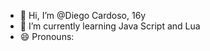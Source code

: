 - 👋 Hi, I’m @Diego Cardoso, 16y
- 🌱 I’m currently learning Java Script and Lua
- 😄 Pronouns: 

<!---
Diego-Cardoso0/Diego-Cardoso0 is a ✨ special ✨ repository because its `README.md` (this file) appears on your GitHub profile.
You can click the Preview link to take a look at your changes.
--->
